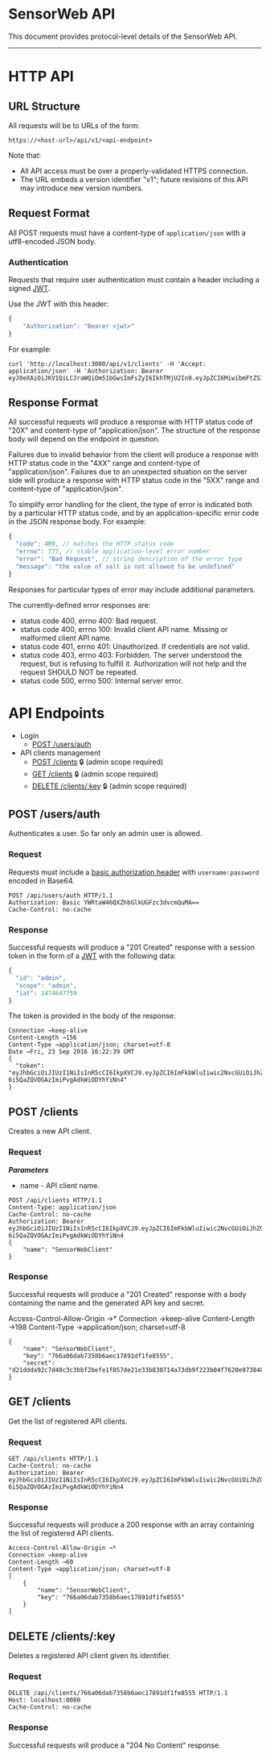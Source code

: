# SensorWeb API

This document provides protocol-level details of the SensorWeb API.

---

# HTTP API

## URL Structure

All requests will be to URLs of the form:

    https://<host-url>/api/v1/<api-endpoint>

Note that:

* All API access must be over a properly-validated HTTPS connection.
* The URL embeds a version identifier "v1"; future revisions of this API may introduce new version numbers.

## Request Format

All POST requests must have a content-type of `application/json` with a utf8-encoded JSON body.

### Authentication

Requests that require user authentication must contain a header including a signed [JWT](https://jwt.io).

Use the JWT with this header:

```js
{
    "Authorization": "Bearer <jwt>"
}
```

For example:

```curl
curl 'http://localhost:3000/api/v1/clients' -H 'Accept: application/json' -H 'Authorization: Bearer eyJ0eXAiOiJKV1QiLCJraWQiOm51bGwsImFsZyI6IkhTMjU2In0.eyJpZCI6MiwibmFtZSI6ImFkbWluIn0.JNtvokupDl2hdqB+vER15y89qigPc4FviZfJOSR1Vso'
```

## Response Format
All successful requests will produce a response with HTTP status code of "20X" and content-type of "application/json".  The structure of the response body will depend on the endpoint in question.

Failures due to invalid behavior from the client will produce a response with HTTP status code in the "4XX" range and content-type of "application/json".  Failures due to an unexpected situation on the server side will produce a response with HTTP status code in the "5XX" range and content-type of "application/json".

To simplify error handling for the client, the type of error is indicated both by a particular HTTP status code, and by an application-specific error code in the JSON response body.  For example:

```js
{
  "code": 400, // matches the HTTP status code
  "errno": 777, // stable application-level error number
  "error": "Bad Request", // string description of the error type
  "message": "the value of salt is not allowed to be undefined"
}
```

Responses for particular types of error may include additional parameters.

The currently-defined error responses are:

* status code 400, errno 400: Bad request.
* status code 400, errno 100: Invalid client API name. Missing or malformed client API name.
* status code 401, errno 401: Unauthorized. If credentials are not valid.
* status code 403, errno 403: Forbidden. The server understood the request, but is refusing to fulfill it. Authorization will not help and the request SHOULD NOT be repeated.
* status code 500, errno 500: Internal server error.

# API Endpoints

* Login
  * [POST /users/auth](#post-usersauth)
* API clients management
  * [POST /clients](#post-clients) :lock: (admin scope required)
  * [GET /clients](#get-clients) :lock: (admin scope required)
  * [DELETE /clients/:key](#delete-clientskey) :lock: (admin scope required)

## POST /users/auth
Authenticates a user. So far only an admin user is allowed.
### Request
Requests must include a [basic authorization header](https://en.wikipedia.org/wiki/Basic_access_authentication#Client_side) with `username:password` encoded in Base64.
```ssh
POST /api/users/auth HTTP/1.1
Authorization: Basic YWRtaW46QXZhbGlkUGFzc3dvcmQuMA==
Cache-Control: no-cache
```
### Response
Successful requests will produce a "201 Created" response with a session token in the form of a [JWT]() with the following data:
```js
{
  "id": "admin",
  "scope": "admin",
  "iat": 1474647759
}
```

The token is provided in the body of the response:

```ssh
Connection →keep-alive
Content-Length →156
Content-Type →application/json; charset=utf-8
Date →Fri, 23 Sep 2016 16:22:39 GMT
{
  "token": "eyJhbGciOiJIUzI1NiIsInR5cCI6IkpXVCJ9.eyJpZCI6ImFkbWluIiwic2NvcGUiOiJhZG1pbiIsImlhdCI6MTQ3NDY0Nzc1OX0.R1vQOLVg8A-6i5QaZQVOGAzImiPvgAdkWiODYhYiNn4"
}
```

## POST /clients
Creates a new API client.
### Request
___Parameters___
* name - API client name.

```ssh
POST /api/clients HTTP/1.1
Content-Type: application/json
Cache-Control: no-cache
Authorization: Bearer eyJhbGciOiJIUzI1NiIsInR5cCI6IkpXVCJ9.eyJpZCI6ImFkbWluIiwic2NvcGUiOiJhZG1pbiIsImlhdCI6MTQ3NDY0Nzc1OX0.R1vQOLVg8A-6i5QaZQVOGAzImiPvgAdkWiODYhYiNn4
{
	"name": "SensorWebClient"
}
```

### Response
Successful requests will produce a "201 Created" response with a body containing the name and the generated API key and secret.

Access-Control-Allow-Origin →*
Connection →keep-alive
Content-Length →198
Content-Type →application/json; charset=utf-8
```ssh
{
    "name": "SensorWebClient",
    "key": "766a06dab7358b6aec17891df1fe8555",
    "secret": "d21ddda92c7d40c3c3bbf2befe1f857de21e33b830714a73db9f223b04f7620e973848db25b097d1a09460a8ac1d180ea2d5ec724c9f021680ed8e50d99b0996"
}
```

## GET /clients
Get the list of registered API clients.

### Request
```ssh
GET /api/clients HTTP/1.1
Cache-Control: no-cache
Authorization: Bearer eyJhbGciOiJIUzI1NiIsInR5cCI6IkpXVCJ9.eyJpZCI6ImFkbWluIiwic2NvcGUiOiJhZG1pbiIsImlhdCI6MTQ3NDY0Nzc1OX0.R1vQOLVg8A-6i5QaZQVOGAzImiPvgAdkWiODYhYiNn4
```

### Response
Successful requests will produce a 200 response with an array containing the list of registered API clients.

```ssh
Access-Control-Allow-Origin →*
Connection →keep-alive
Content-Length →60
Content-Type →application/json; charset=utf-8
[
    {
        "name": "SensorWebClient",
        "key": "766a06dab7358b6aec17891df1fe8555"
    }
]
```

## DELETE /clients/:key
Deletes a registered API client given its identifier.

### Request
```ssh
DELETE /api/clients/766a06dab7358b6aec17891df1fe8555 HTTP/1.1
Host: localhost:8080
Cache-Control: no-cache
```

### Response
Successful requests will produce a "204 No Content" response.
